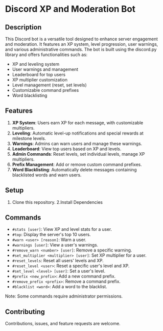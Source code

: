 # Discord XP and Moderation Bot

## Description

This Discord bot is a versatile tool designed to enhance server engagement and moderation. It features an XP system, level progression, user warnings, and various administrative commands. The bot is built using the discord.py library and offers functionalities such as:

- XP and leveling system
- User warnings and management
- Leaderboard for top users
- XP multiplier customization
- Level management (reset, set levels)
- Customizable command prefixes
- Word blacklisting

## Features

1. **XP System**: Users earn XP for each message, with customizable multipliers.
2. **Leveling**: Automatic level-up notifications and special rewards at milestone levels.
3. **Warnings**: Admins can warn users and manage these warnings.
4. **Leaderboard**: View top users based on XP and levels.
5. **Admin Commands**: Reset levels, set individual levels, manage XP multipliers.
6. **Prefix Management**: Add or remove custom command prefixes.
7. **Word Blacklisting**: Automatically delete messages containing blacklisted words and warn users.

## Setup

1. Clone this repository.
2.Install Dependencies


## Commands

- `#stats [user]`: View XP and level stats for a user.
- `#top`: Display the server's top 10 users.
- `#warn <user> [reason]`: Warn a user.
- `#warnings [user]`: View a user's warnings.
- `#remove_warn <number> [user]`: Remove a specific warning.
- `#set_multiplier <multiplier> [user]`: Set XP multiplier for a user.
- `#reset_levels`: Reset all users' levels and XP.
- `#reset_level <user>`: Reset a specific user's level and XP.
- `#set_level <level> [user]`: Set a user's level.
- `#prefix <new_prefix>`: Add a new command prefix.
- `#remove_prefix <prefix>`: Remove a command prefix.
- `#blacklist <word>`: Add a word to the blacklist.

Note: Some commands require administrator permissions.

## Contributing

Contributions, issues, and feature requests are welcome. 

